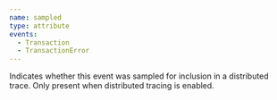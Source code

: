 ```yaml
---
name: sampled
type: attribute
events:
  - Transaction
  - TransactionError
---
```


Indicates whether this event was sampled for inclusion in a distributed trace. Only present when distributed tracing is enabled.